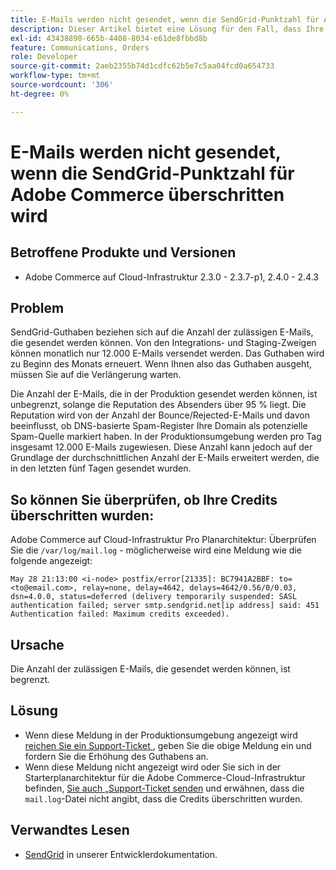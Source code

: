 ```yaml
---
title: E-Mails werden nicht gesendet, wenn die SendGrid-Punktzahl für Adobe Commerce überschritten wird
description: Dieser Artikel bietet eine Lösung für den Fall, dass Ihre E-Mails nicht gesendet werden, weil Sie das Limit für SendGrid-Guthaben in Adobe Commerce überschritten haben.
exl-id: 43438890-665b-4408-8034-e61de8fbbd8b
feature: Communications, Orders
role: Developer
source-git-commit: 2aeb2355b74d1cdfc62b5e7c5aa04fcd0a654733
workflow-type: tm+mt
source-wordcount: '306'
ht-degree: 0%

---
```


# E-Mails werden nicht gesendet, wenn die SendGrid-Punktzahl für Adobe Commerce überschritten wird

## Betroffene Produkte und Versionen

* Adobe Commerce auf Cloud-Infrastruktur 2.3.0 - 2.3.7-p1, 2.4.0 - 2.4.3

## Problem

SendGrid-Guthaben beziehen sich auf die Anzahl der zulässigen E-Mails, die gesendet werden können. Von den Integrations- und Staging-Zweigen können monatlich nur 12.000 E-Mails versendet werden. Das Guthaben wird zu Beginn des Monats erneuert. Wenn Ihnen also das Guthaben ausgeht, müssen Sie auf die Verlängerung warten.

Die Anzahl der E-Mails, die in der Produktion gesendet werden können, ist unbegrenzt, solange die Reputation des Absenders über 95 % liegt. Die Reputation wird von der Anzahl der Bounce/Rejected-E-Mails und davon beeinflusst, ob DNS-basierte Spam-Register Ihre Domain als potenzielle Spam-Quelle markiert haben. In der Produktionsumgebung werden pro Tag insgesamt 12.000 E-Mails zugewiesen. Diese Anzahl kann jedoch auf der Grundlage der durchschnittlichen Anzahl der E-Mails erweitert werden, die in den letzten fünf Tagen gesendet wurden.

## So können Sie überprüfen, ob Ihre Credits überschritten wurden:

Adobe Commerce auf Cloud-Infrastruktur Pro Planarchitektur: Überprüfen Sie die `/var/log/mail.log` - möglicherweise wird eine Meldung wie die folgende angezeigt:

`May 28 21:13:00 <i-node> postfix/error[21335]: BC7941A2BBF: to=<to@email.com>, relay=none, delay=4642, delays=4642/0.56/0/0.03, dsn=4.0.0, status=deferred (delivery temporarily suspended: SASL authentication failed; server smtp.sendgrid.net[ip address] said: 451 Authentication failed: Maximum credits exceeded).`

## Ursache

Die Anzahl der zulässigen E-Mails, die gesendet werden können, ist begrenzt.

## Lösung

* Wenn diese Meldung in der Produktionsumgebung angezeigt wird[ reichen Sie ein Support-Ticket ](/help/help-center-guide/help-center/magento-help-center-user-guide.md#submit-ticket), geben Sie die obige Meldung ein und fordern Sie die Erhöhung des Guthabens an.
* Wenn diese Meldung nicht angezeigt wird oder Sie sich in der Starterplanarchitektur für die Adobe Commerce-Cloud-Infrastruktur befinden, [ Sie auch „Support-Ticket senden](/help/help-center-guide/help-center/magento-help-center-user-guide.md#submit-ticket) und erwähnen, dass die `mail.log`-Datei nicht angibt, dass die Credits überschritten wurden.

## Verwandtes Lesen

* [SendGrid](https://experienceleague.adobe.com/en/docs/commerce-cloud-service/user-guide/project/sendgrid) in unserer Entwicklerdokumentation.
